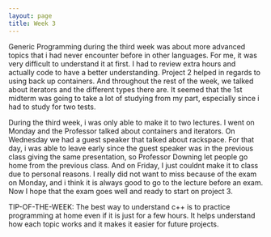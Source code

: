 ```yaml
---
layout: page
title: Week 3
---
```


Generic Programming during the third week was about more advanced topics that i had never encounter before in other languages. For me, it was very difficult to understand it at first. I had to review extra hours and actually code to have a better understanding. Project 2 helped in regards to using back up containers. And throughout the rest of the week, we talked about iterators and the different types there are. It seemed that the 1st midterm was going to take a lot of studying from my part, especially since i had to study for two tests. 

During the third week, i was only able to make it to two lectures. I went on Monday and the Professor talked about containers and iterators. On Wednesday we had a guest speaker that talked about rackspace. For that day, i was able to leave early since the guest speaker was in the previous class giving the same presentation, so Professor Downing let people go home from the previous class. And on Friday, I just couldnt make it to class due to personal reasons. I really did not want to miss because of the exam on Monday, and i think it is always good to go to the lecture before an exam. Now I hope that the exam goes well and ready to start on project 3.

TIP-OF-THE-WEEK: The best way to understand c++ is to practice programming at home even if it is just for a few hours. It helps understand how each topic works and it makes it easier for future projects.
